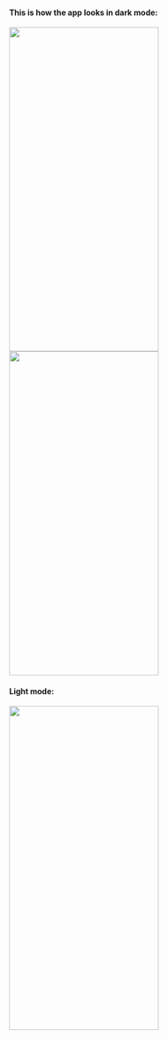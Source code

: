#### This is how the app looks in dark mode:
<img src="https://user-images.githubusercontent.com/83332450/197273183-628eab60-d8fb-4427-a763-670fb6b28f51.png" width="270" height="585" />      <img src="https://user-images.githubusercontent.com/83332450/197273237-bd2ec0a6-5d99-40e3-a6a1-399405bc17cf.png" width="270" height="585" />


#### Light mode:
<img src="https://user-images.githubusercontent.com/83332450/197273222-ab982b05-6064-48bc-b0ec-214d16b7c6a8.png" width="270" height="585" />

